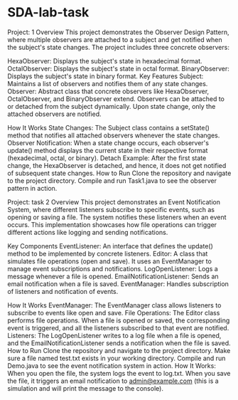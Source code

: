 # SDA-lab-task
Project: 1
Overview
This project demonstrates the Observer Design Pattern, where multiple observers are attached to a subject and get notified when the subject's state changes. The project includes three concrete observers:

HexaObserver: Displays the subject's state in hexadecimal format.
OctalObserver: Displays the subject's state in octal format.
BinaryObserver: Displays the subject's state in binary format.
Key Features
Subject: Maintains a list of observers and notifies them of any state changes.
Observer: Abstract class that concrete observers like HexaObserver, OctalObserver, and BinaryObserver extend.
Observers can be attached to or detached from the subject dynamically.
Upon state change, only the attached observers are notified.


How It Works
State Changes: The Subject class contains a setState() method that notifies all attached observers whenever the state changes.
Observer Notification: When a state change occurs, each observer's update() method displays the current state in their respective format (hexadecimal, octal, or binary).
Detach Example: After the first state change, the HexaObserver is detached, and hence, it does not get notified of subsequent state changes.
How to Run
Clone the repository and navigate to the project directory.
Compile and run Task1.java to see the observer pattern in action.




Project: task 2
Overview
This project demonstrates an Event Notification System, where different listeners subscribe to specific events, such as opening or saving a file. The system notifies these listeners when an event occurs. This implementation showcases how file operations can trigger different actions like logging and sending notifications.

Key Components
EventListener: An interface that defines the update() method to be implemented by concrete listeners.
Editor: A class that simulates file operations (open and save). It uses an EventManager to manage event subscriptions and notifications.
LogOpenListener: Logs a message whenever a file is opened.
EmailNotificationListener: Sends an email notification when a file is saved.
EventManager: Handles subscription of listeners and notification of events.

How It Works
EventManager: The EventManager class allows listeners to subscribe to events like open and save.
File Operations: The Editor class performs file operations. When a file is opened or saved, the corresponding event is triggered, and all the listeners subscribed to that event are notified.
Listeners: The LogOpenListener writes to a log file when a file is opened, and the EmailNotificationListener sends a notification when the file is saved.
How to Run
Clone the repository and navigate to the project directory.
Make sure a file named test.txt exists in your working directory.
Compile and run Demo.java to see the event notification system in action.
How It Works:
When you open the file, the system logs the event to log.txt.
When you save the file, it triggers an email notification to admin@example.com (this is a simulation and will print the message to the console).

